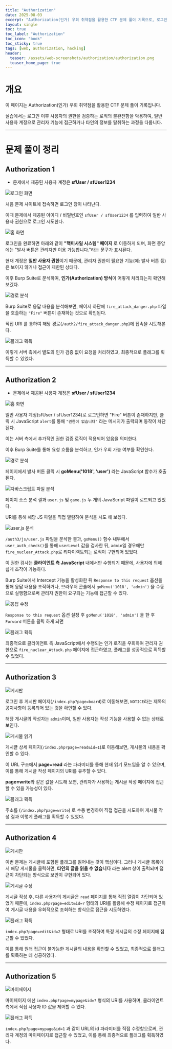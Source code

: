 ```yaml
---
title: "Authorization"
date: 2025-08-03
excerpt: "Authorization(인가) 우회 취약점을 활용한 CTF 문제 풀이 기록으로, 로그인 이후 사용자의 권한을 검증하는 로직의 불완전함을 악용하여, 일반 사용자 계정으로 관리자 기능에 접근하거나 타인의 정보를 탈취하는 과정을 다룬다."
layout: single
toc: true
toc_label: "Authorization"
toc_icon: "book"
toc_sticky: true
tags: [web, authorization, hacking]
header:
  teaser: /assets/web-screenshots/authorization/authorization.png
  teaser_home_page: true
---
```


# 개요

이 페이지는 Authorization(인가) 우회 취약점을 활용한 CTF 문제 풀이 기록입니다.

실습에서는 로그인 이후 사용자의 권한을 검증하는 로직의 불완전함을 악용하여, 일반 사용자 계정으로 관리자 기능에 접근하거나 타인의 정보를 탈취하는 과정을 다룹니다.

---

# 문제 풀이 정리

## Authorization 1

- 문제에서 제공된 사용자 계정은 **sfUser / sfUser1234**

![로그인 화면](/assets/web-screenshots/authorization/authz_1_login.png)

처음 문제 사이트에 접속하면 로그인 창이 나타난다.

이때 문제에서 제공된 아이디 / 비밀번호인 `sfUser / sfUser1234` 를 입력하여 일반 사용자 권한으로 로그인 시도한다.

![홈 화면](/assets/web-screenshots/authorization/authz_1_home.png)

로그인을 완료하면 아래와 같이 **"핵미사일 시스템" 페이지** 로 이동하게 되며, 화면 중앙에는 "발사 버튼은 관리자만 이용 가능합니다."라는 문구가 표시된다.

현재 계정은 **일반 사용자 권한**이기 때문에, 관리자 권한이 필요한 기능(예: 발사 버튼 등) 은 보이지 않거나 접근이 제한된 상태다.

이후 Burp Suite로 분석하여, **인가(Authorization) 방식**이 어떻게 처리되는지 확인해보겠다.

![경로 분석](/assets/web-screenshots/authorization/authz_1_path.png)

Burp Suite로 응답 내용을 분석해보면, 페이지 하단에 `fire_attack_danger.php` 파일을 호출하는 `"Fire"` 버튼이 존재하는 것으로 확인된다.

직접 URI 를 통하여 해당 경로(`/auth2/fire_attack_danger.php`)에 접속을 시도해본다.

![플래그 획득](/assets/web-screenshots/authorization/authz_1_flag.png)

이렇게 서버 측에서 별도의 인가 검증 없이 요청을 처리하였고, 최종적으로 플래그를 획득할 수 있었다.

---

## Authorization 2

- 문제에서 제공된 사용자 계정은 **sfUser / sfUser1234**

![홈 화면](/assets/web-screenshots/authorization/authz_2_home.png)

일반 사용자 계정(sfUser / sfUser1234)로 로그인하면 "Fire" 버튼이 존재하지만, 클릭 시 JavaScript `alert`를 통해 `"권한이 없습니다"` 라는 메시지가 출력되며 동작이 차단된다.

이는 서버 측에서 추가적인 권한 검증 로직이 적용되어 있음을 의미한다.

이후 Burp Suite를 통해 요청 흐름을 분석하고, 인가 우회 가능 여부를 확인한다.

![경로 분석](/assets/web-screenshots/authorization/authz_2_path.png)

페이지에서 발사 버튼 클릭 시 **goMenu('1018', 'user')** 라는 JavaScript 함수가 호출된다.

![자바스크립트 파일 분석](/assets/web-screenshots/authorization/authz_2_js.png)

페이지 소스 분석 결과 `user.js` 및 `game.js` 두 개의 JavaScript 파일이 로드되고 있었다.

URI를 통해 해당 JS 파일을 직접 열람하여 분석을 시도 해 보겠다.

![user.js 분석](/assets/web-screenshots/authorization/authz_2_user.png)

`/auth3/js/user.js` 파일을 분석한 결과, `goMenu()` 함수 내부에서 `user_auth_check()`를 통해 `userLevel` 값을 검사한 뒤, `admin`일 경우에만 `fire_nuclear_Attack.php`로 리다이렉트되는 로직이 구현되어 있었다.

이 권한 검사는 **클라이언트 측 JavaScript** 내에서만 수행되기 때문에, 사용자에 의해 쉽게 조작이 가능하다.

Burp Suite에서 Intercept 기능을 활성화한 뒤 `Response to this request` 옵션을 통해 응답 내용을 조작하거나, 브라우저 콘솔에서 `goMenu('1018', 'admin')` 을 수동으로 실행함으로써 관리자 권한이 요구되는 기능에 접근할 수 있다.

![응답 수정](/assets/web-screenshots/authorization/authz_2_request.png)

`Response to this request` 옵션 설정 후 `goMenu('1018', 'admin')` 을 한 후 `Forward` 버튼을 클릭 하게 되면

![플래그 획득](/assets/web-screenshots/authorization/authz_2_flag.png)

최종적으로 클라이언트 측 JavaScript에서 수행되는 인가 로직을 우회하여 관리자 권한으로 `fire_nuclear_Attack.php` 페이지에 접근하였고, 플래그를 성공적으로 획득할 수 있었다.

---

## Authorization 3

![게시판](/assets/web-screenshots/authorization/authz_3_board.png)

로그인 후 게시판 페이지(`/index.php?page=board`)로 이동해보면, `NOTICE`라는 제목의 공지사항이 등록되어 있는 것을 확인할 수 있다.

해당 게시글의 작성자는 `admin`이며, 일반 사용자는 작성 기능을 사용할 수 없는 상태로 보인다.

![게시물 읽기](/assets/web-screenshots/authorization/authz_3_read.png)

게시글 상세 페이지(`/index.php?page=read&id=1`)로 이동해보면, 게시물의 내용을 확인할 수 있다.

이 URL 구조에서 **page=read** 라는 파라미터를 통해 현재 읽기 모드임을 알 수 있으며, 이를 통해 게시글 작성 페이지의 URI를 유추할 수 있다.

**page=write**와 같은 값을 시도해 보면, 관리자가 사용하는 게시글 작성 페이지에 접근할 수 있을 가능성이 있다.

![플래그 획득](/assets/web-screenshots/authorization/authz_3_flag.png)

주소를 (`/index.php?page=write`) 로 수동 변경하여 직접 접근을 시도하여 게시물 작성 결과 이렇게 플래그를 획득할 수 있었다.

---

## Authorization 4

![게시판](/assets/web-screenshots/authorization/authz_4_board.png)

이번 문제는 게시글에 포함된 플래그를 읽어내는 것이 핵심이다. 그러나 게시글 목록에서 해당 게시물을 클릭하면, **타인의 글을 읽을 수 없습니다** 라는 alert 창이 출력되며 접근이 차단되는 방식으로 보안이 구현되어 있다.

![게시글 수정](/assets/web-screenshots/authorization/authz_4_edit.png)

게시글 작성 후, 다른 사용자의 게시글은 `read` 페이지를 통해 직접 열람이 차단되어 있었기 때문에, `index.php?page=edit&id=?` 형태의 URI를 활용해 수정 페이지로 접근하여 게시글 내용을 우회적으로 조회하는 방식으로 접근을 시도하였다.

![플래그 획득](/assets/web-screenshots/authorization/authz_4_flag.png)

`index.php?page=edit&id=2` 형태로 URI를 조작하여 특정 게시글의 수정 페이지에 접근할 수 있었다. 

이를 통해 원래 접근이 불가능한 게시글의 내용을 확인할 수 있었고, 최종적으로 플래그를 획득하는 데 성공하였다.

---

## Authorization 5

![마이페이지](/assets/web-screenshots/authorization/authz_5_mypage.png)

마이페이지 에선 `index.php?page=mypage&id=?` 형식의 URI를 사용하며, 클라이언트 측에서 직접 사용자 ID 값을 제어할 수 있다.

![플래그 획득](/assets/web-screenshots/authorization/authz_5_flag.png)

`index.php?page=mypage&id=1` 과 같이 URL의 id 파라미터를 직접 수정함으로써, 관리자 계정의 마이페이지로 접근할 수 있었고, 이를 통해 최종적으로 플래그를 획득하였다.
